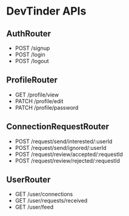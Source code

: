 # DevTinder APIs

## AuthRouter

- POST /signup
- POST /login
- POST /logout

## ProfileRouter

- GET /profile/view
- PATCH /profile/edit
- PATCH /profile/password

## ConnectionRequestRouter

- POST /request/send/interested/:userId
- POST /request/send/ignored/:userId
- POST /request/review/accepted/:requestId
- POST /request/review/rejected/:requestId

## UserRouter

- GET /user/connections
- GET /user/requests/received
- GET /user/feed
